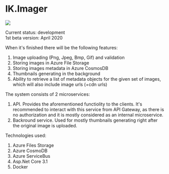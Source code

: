 # IK.Imager

![](https://github.com/ilya-khorev/IK.Imager/workflows/Build/badge.svg)

Current status: development  
1st beta version: April 2020

When it's finished there will be the following features:  
1) Image uploading (Png, Jpeg, Bmp, Gif) and validation
2) Storing images in Azure File Storage
3) Storing images metadata in Azure CosmosDB
3) Thumbnails generating in the background
4) Ability to retrieve a list of metadata objects for the given set of images, which will also include image urls (+cdn urls)

The system consists of 2 microservices:
1) API. Provides the aforementioned functiolity to the clients. It's recommended to interact with this service from API Gateway, as there is no authorization and it is mostly considered as an internal microservice.
2) Backround service. Used for mostly thumbnails generating right after the original image is uploaded.

Technologies used:
1) Azure Files Storage
2) Azure CosmoDB
3) Azure ServiceBus
4) Asp.Net Core 3.1
5) Docker
